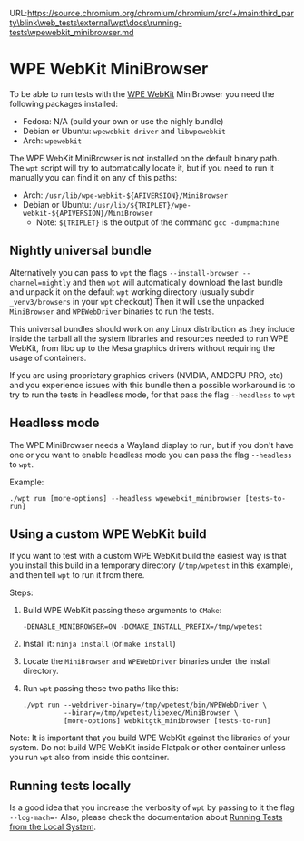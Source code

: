 URL:https://source.chromium.org/chromium/chromium/src/+/main:third_party\blink\web_tests\external\wpt\docs\running-tests\wpewebkit_minibrowser.md
# WPE WebKit MiniBrowser

To be able to run tests with the [WPE WebKit](https://wpewebkit.org)
MiniBrowser you need the following packages installed:

* Fedora: N/A (build your own or use the nighly bundle)
* Debian or Ubuntu: `wpewebkit-driver` and `libwpewebkit`
* Arch:  `wpewebkit`

The WPE WebKit MiniBrowser is not installed on the default binary path.
The `wpt` script will try to automatically locate it, but if you need
to run it manually you can find it on any of this paths:

* Arch: `/usr/lib/wpe-webkit-${APIVERSION}/MiniBrowser`
* Debian or Ubuntu: `/usr/lib/${TRIPLET}/wpe-webkit-${APIVERSION}/MiniBrowser`
  * Note: `${TRIPLET}` is the output of the command `gcc -dumpmachine`

## Nightly universal bundle

Alternatively you can pass to `wpt` the flags `--install-browser --channel=nightly`
and then `wpt` will automatically download the last bundle and unpack it on the
default `wpt` working directory (usually subdir `_venv3/browsers` in your `wpt` checkout)
Then it will use the unpacked `MiniBrowser` and `WPEWebDriver` binaries to run the tests.

This universal bundles should work on any Linux distribution as they include inside
the tarball all the system libraries and resources needed to run WPE WebKit, from libc
up to the Mesa graphics drivers without requiring the usage of containers.

If you are using proprietary graphics drivers (NVIDIA, AMDGPU PRO, etc) and you experience
issues with this bundle then a possible workaround is to try to run the tests in
headless mode, for that pass the flag `--headless` to `wpt`

## Headless mode

The WPE MiniBrowser needs a Wayland display to run, but if you don't have one
or you want to enable headless mode you can pass the flag `--headless` to `wpt`.

Example:
```
./wpt run [more-options] --headless wpewebkit_minibrowser [tests-to-run]
```

## Using a custom WPE WebKit build

If you want to test with a custom WPE WebKit build the easiest way is that you
install this build in a temporary directory (`/tmp/wpetest` in this example),
and then tell `wpt` to run it from there.

Steps:

1. Build WPE WebKit passing these arguments to `CMake`:

       -DENABLE_MINIBROWSER=ON -DCMAKE_INSTALL_PREFIX=/tmp/wpetest

2. Install it: `ninja install` (or `make install`)
3. Locate the `MiniBrowser` and `WPEWebDriver` binaries under the install directory.
4. Run `wpt` passing these two paths like this:

       ./wpt run --webdriver-binary=/tmp/wpetest/bin/WPEWebDriver \
                 --binary=/tmp/wpetest/libexec/MiniBrowser \
                 [more-options] webkitgtk_minibrowser [tests-to-run]

Note: It is important that you build WPE WebKit against the libraries of your system.
Do not build WPE WebKit inside Flatpak or other container unless you run `wpt` also
from inside this container.

## Running tests locally

Is a good idea that you increase the verbosity of `wpt` by passing to it the flag `--log-mach=-`
Also, please check the documentation about [Running Tests from the Local System](from-local-system).
